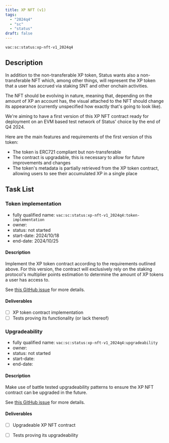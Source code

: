 ```yaml
---
title: XP NFT (v1)
tags:
  - "2024q4"
  - "sc"
  - "status"
draft: false
---
```


`vac:sc:status:xp-nft-v1_2024q4`

## Description

In addition to the non-transferable XP token,
Status wants also a non-transferable NFT which,
among other things,
will represent the XP token that a user has accrued via staking SNT and other onchain activities.

The NFT should be evolving in nature,
meaning that,
depending on the amount of XP an account has,
the visual attached to the NFT should change its appearance (currently unspecified how exactly that's going to look like).

We're aiming to have a first version of this XP NFT contract ready for deployment on an EVM based test network of Status' choice by the end of Q4 2024.

Here are the main features and requirements of the first version of this token:

- The token is ERC721 compliant but non-transferable
- The contract is upgradable, this is necessary to allow for future improvements and changes
- The token's metadata is partially retrieved from the XP token contract, allowing users to see their accumulated XP in a single place

## Task List

### Token implementation

* fully qualified name: `vac:sc:status:xp-nft-v1_2024q4:token-implementation`
* owner: 
* status: not started
* start-date: 2024/10/18
* end-date: 2024/10/25

#### Description

Implement the XP token contract according to the requirements outlined above.
For this version,
the contract will exclusively rely on the staking protocol's multiplier points estimation to determine the amount of XP tokens a user has access to.

See [this GitHub issue]() for more details.

#### Deliverables

- [ ] XP token contract implementation
- [ ] Tests proving its functionality (or lack thereof)

### Upgradeability

* fully qualified name: `vac:sc:status:xp-nft-v1_2024q4:upgradeability`
* owner: 
* status: not started
* start-date: 
* end-date: 

#### Description

Make use of battle tested upgradeability patterns to ensure the XP NFT contract can be upgraded in the future.

See [this GitHub issue]() for more details.

#### Deliverables

- [ ] Upgradeable XP NFT contract
- [ ] Tests proving its upgradeability

